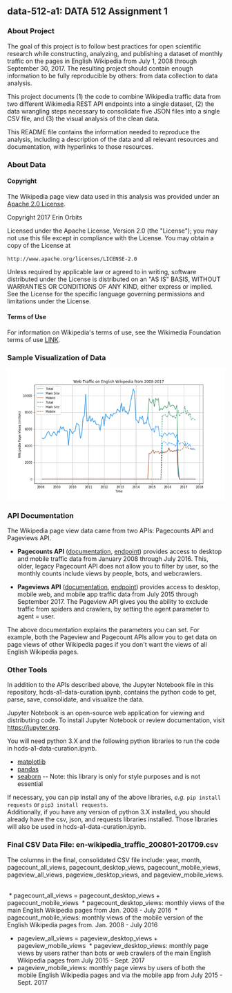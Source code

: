 ## data-512-a1: DATA 512 Assignment 1

### __About Project__  

  The goal of this project is to follow best practices for open scientific research while constructing, analyzing, and publishing a dataset of monthly traffic on the pages in English Wikipedia from July 1, 2008 through September 30, 2017. The resulting project should contain enough information to be fully reproducible by others: from data collection to data analysis.  

  This project documents (1) the code to combine Wikipedia traffic data from two different Wikimedia REST API endpoints into a single dataset, (2) the data wrangling steps necessary to consolidate five JSON files into a single CSV file, and (3) the visual analysis of the clean data.  

  This README file contains the information needed to reproduce the analysis, including a description of the data and all relevant resources and documentation, with hyperlinks to those resources.  
  
### __About Data__

#### Copyright

The Wikipedia page view data used in this analysis was provided under an [Apache 2.0 License](http://www.apache.org/licenses/LICENSE-2.0).
 
 Copyright 2017 Erin Orbits

Licensed under the Apache License, Version 2.0 (the "License");
you may not use this file except in compliance with the License.
You may obtain a copy of the License at

    http://www.apache.org/licenses/LICENSE-2.0

Unless required by applicable law or agreed to in writing, software
distributed under the License is distributed on an "AS IS" BASIS,
WITHOUT WARRANTIES OR CONDITIONS OF ANY KIND, either express or implied.
See the License for the specific language governing permissions and
limitations under the License.

#### Terms of Use
For information on Wikipedia's terms of use, see the Wikimedia Foundation terms of use [LINK](https://wikimediafoundation.org/wiki/Terms_of_Use/en). 

### Sample Visualization of Data
![alt text](https://raw.githubusercontent.com/orbitse/data-512-a1/master/WikipediaDataPlot_Std.png)

### __API Documentation__

The Wikipedia page view data came from two APIs: Pagecounts API and Pageviews API. 

 - __Pagecounts API__ ([documentation](https://wikitech.wikimedia.org/wiki/Analytics/AQS/Legacy_Pagecounts), [endpoint](https://wikimedia.org/api/rest_v1/#!/Pagecounts_data_(legacy)/get_metrics_legacy_pagecounts_aggregate_project_access_site_granularity_start_end)) provides access to desktop and mobile traffic data from January 2008 through July 2016. This, older, legacy Pagecount API does not allow you to filter by user, so the monthly counts include views by people, bots, and webcrawlers.  

 - __Pageviews API__ ([documentation](https://wikitech.wikimedia.org/wiki/Analytics/AQS/Pageviews), [endpoint](https://wikimedia.org/api/rest_v1/#!/Pageviews_data/get_metrics_pageviews_aggregate_project_access_agent_granularity_start_end)) provides access to desktop, mobile web, and mobile app traffic data from July 2015 through September 2017. The Pageview API gives you the ability to exclude traffic from spiders and crawlers, by setting the agent parameter to agent = user.  
 
The above documentation explains the parameters you can set. For example, both the Pageview and Pagecount APIs allow you to get data on page views of other Wikipedia pages if you don't want the views of all English Wikipedia pages.  
 
### __Other Tools__

In addition to the APIs described above, the Jupyter Notebook file in this repository, hcds-a1-data-curation.ipynb, contains the python code to get, parse, save, consolidate, and visualize the data.  

Jupyter Notebook is an open-source web application for viewing and distributing code. To install Jupyter Notebook or review documentation, visit https://jupyter.org.  

You will need python 3.X and the following python libraries to run the code in hcds-a1-data-curation.ipynb.  
  - [matplotlib](https://matplotlib.org)
  - [pandas](http://pandas.pydata.org)
  - [seaborn](http://seaborn.pydata.org) -- Note: this library is only for style purposes and is not essential
  
  If necessary, you can pip install any of the above libraries, _e.g._ `pip install requests` or `pip3 install requests`.  
  Additionally, if you have any version of python 3.X installed, you should already have the csv, json, and requests libraries installed. Those libraries will also be used in hcds-a1-data-curation.ipynb. 

### Final CSV Data File: en-wikipedia_traffic_200801-201709.csv  

The columns in the final, consolidated CSV file include: year, month, pagecount_all_views, pagecount_desktop_views, pagecount_mobile_views, pageview_all_views, pageview_desktop_views, and pageview_mobile_views.  

  * pagecount_all_views = pagecount_desktop_views + pagecount_mobile_views
  * pagecount_desktop_views: monthly views of the main English Wikipedia pages from Jan. 2008 - July 2016
  * pagecount_mobile_views: monthly views of the mobile version of the English Wikipedia pages from. Jan. 2008 - July 2016
  * pageview_all_views = pageview_desktop_views + pageview_mobile_views
  * pageview_desktop_views: monthly page views by users rather than bots or web crawlers of the main English Wikipedia pages from July 2015 \- Sept. 2017
  * pageview_mobile_views: monthly page views by users of both the mobile English Wikipedia pages and via the mobile app from July 2015 \- Sept. 2017
